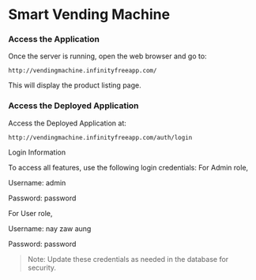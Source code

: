 # Smart Vending Machine


### Access the Application

Once the server is running, open the web browser and go to:

`http://vendingmachine.infinityfreeapp.com/`

This will display the product listing page.

### Access the Deployed Application

Access the Deployed Application at: 

`http://vendingmachine.infinityfreeapp.com/auth/login`

Login Information

To access all features, use the following login credentials:
For Admin role,

Username: admin

Password: password

For User role,

Username: nay zaw aung

Password: password

>Note: Update these credentials as needed in the database for security.
